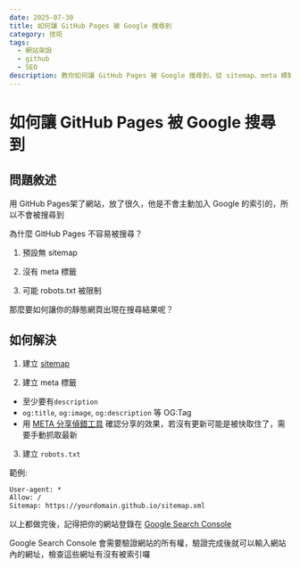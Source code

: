 ```yaml
---
date: 2025-07-30
title: 如何讓 GitHub Pages 被 Google 搜尋到
category: 技術
tags:
  - 網站架設
  - github
  - SEO
description: 教你如何讓 GitHub Pages 被 Google 搜尋到，從 sitemap、meta 標籤到 robots.txt 的設定，搭配 Google Search Console 提高網站能見度與 SEO 成效。
---
```


# 如何讓 GitHub Pages 被 Google 搜尋到

## 問題敘述

用 GitHub Pages架了網站，放了很久，他是不會主動加入 Google 的索引的，所以不會被搜尋到

為什麼 GitHub Pages 不容易被搜尋？

1. 預設無 sitemap

2. 沒有 meta 標籤

3. 可能 robots.txt 被限制

那麼要如何讓你的靜態網頁出現在搜尋結果呢？

## 如何解決

1. 建立 [sitemap](https://www.xml-sitemaps.com/)

2. 建立 meta 標籤

- 至少要有`description`
- `og:title`, `og:image`, `og:description` 等 OG:Tag
- 用 [META 分享偵錯工具](https://developers.facebook.com/tools/debug/) 確認分享的效果，若沒有更新可能是被快取住了，需要手動抓取最新

3. 建立 `robots.txt`

範例:

```txt
User-agent: *
Allow: /
Sitemap: https://yourdomain.github.io/sitemap.xml
```

以上都做完後，記得把你的網站登錄在 [Google Search Console](https://search.google.com/search-console/)

Google Search Console 會需要驗證網站的所有權，驗證完成後就可以輸入網站內的網址，檢查這些網址有沒有被索引囉
